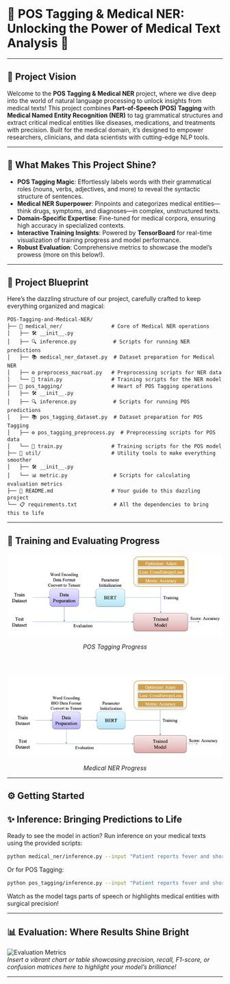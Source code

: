# 🌟 POS Tagging & Medical NER: Unlocking the Power of Medical Text Analysis 🌟

---

## 🚀 Project Vision
Welcome to the **POS Tagging & Medical NER** project, where we dive deep into the world of natural language processing to unlock insights from medical texts! This project combines **Part-of-Speech (POS) Tagging** with **Medical Named Entity Recognition (NER)** to tag grammatical structures and extract critical medical entities like diseases, medications, and treatments with precision. Built for the medical domain, it’s designed to empower researchers, clinicians, and data scientists with cutting-edge NLP tools.

---

## 🎯 What Makes This Project Shine?
- **POS Tagging Magic**: Effortlessly labels words with their grammatical roles (nouns, verbs, adjectives, and more) to reveal the syntactic structure of sentences.
- **Medical NER Superpower**: Pinpoints and categorizes medical entities—think drugs, symptoms, and diagnoses—in complex, unstructured texts.
- **Domain-Specific Expertise**: Fine-tuned for medical corpora, ensuring high accuracy in specialized contexts.
- **Interactive Training Insights**: Powered by **TensorBoard** for real-time visualization of training progress and model performance.
- **Robust Evaluation**: Comprehensive metrics to showcase the model’s prowess (more on this below!).

---

## 📂 Project Blueprint
Here’s the dazzling structure of our project, carefully crafted to keep everything organized and magical:

```
POS-Tagging-and-Medical-NER/
├── 📁 medical_ner/                # Core of Medical NER operations
│   ├── 🛠️ __init__.py            
│   ├── 🔍 inference.py            # Scripts for running NER predictions
│   ├── 📚 medical_ner_dataset.py  # Dataset preparation for Medical NER
│   ├── ⚙️ preprocess_macroat.py   # Preprocessing scripts for NER data
│   └── 🚀 train.py                # Training scripts for the NER model
├── 📁 pos_tagging/                # Heart of POS Tagging operations
│   ├── 🛠️ __init__.py            
│   ├── 🔍 inference.py            # Scripts for running POS predictions
│   ├── 📚 pos_tagging_dataset.py  # Dataset preparation for POS Tagging
│   ├── ⚙️ pos_tagging_preprocess.py  # Preprocessing scripts for POS data
│   └── 🚀 train.py                # Training scripts for the POS model
├── 📁 util/                       # Utility tools to make everything smoother
│   ├── 🛠️ __init__.py            
│   └── 📊 metric.py               # Scripts for calculating evaluation metrics
├── 📜 README.md                   # Your guide to this dazzling project
└── 📋 requirements.txt            # All the dependencies to bring this to life
```

---

## 🧠 Training and Evaluating Progress

![POS Tagging](image/pos_progress.png)

<p align="center"><em>POS Tagging Progress</em></p>

<br><br>

![Medical NER Architecture](image/ner_progress.png)

<p align="center"><em>Medical NER Progress</em></p>

---

## ⚙️ Getting Started
## ✨ Inference: Bringing Predictions to Life
Ready to see the model in action? Run inference on your medical texts using the provided scripts:
```bash
python medical_ner/inference.py --input "Patient reports fever and shortness of breath"
```
Or for POS Tagging:
```bash
python pos_tagging/inference.py --input "Patient reports fever and shortness of breath"
```
Watch as the model tags parts of speech or highlights medical entities with surgical precision!

---

## 📊 Evaluation: Where Results Shine Bright
![Evaluation Metrics](image/evaluation_metrics.png)  
*Insert a vibrant chart or table showcasing precision, recall, F1-score, or confusion matrices here to highlight your model’s brilliance!*

---